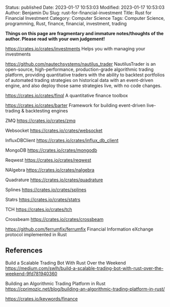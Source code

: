 Status: published
Date: 2023-01-17 10:53:03
Modified: 2023-01-17 10:53:03
Author: Benjamin Du
Slug: rust-for-financial-investment
Title: Rust for Financial Investment
Category: Computer Science
Tags: Computer Science, programming, Rust, finance, financial, investment, trading

**Things on this page are fragmentary and immature notes/thoughts of the author. Please read with your own judgement!**

https://crates.io/crates/investments
Helps you with managing your investments

https://github.com/nautechsystems/nautilus_trader
NautilusTrader is an open-source, high-performance, production-grade algorithmic trading platform, 
providing quantitative traders 
with the ability to backtest portfolios of automated trading strategies 
on historical data with an event-driven engine, 
and also deploy those same strategies live, with no code changes.




https://crates.io/crates/finql
A quantitative finance toolbox

https://crates.io/crates/barter
Framework for building event-driven live-trading & backtesting engines

ZMQ https://crates.io/crates/zmq

Websocket https://crates.io/crates/websocket

InfluxDBClient https://crates.io/crates/influx_db_client

MongoDB https://crates.io/crates/mongodb

Reqwest https://crates.io/crates/reqwest

NAlgebra https://crates.io/crates/nalgebra

Quadrature https://crates.io/crates/quadrature

Splines https://crates.io/crates/splines

Statrs https://crates.io/crates/statrs

TCH https://crates.io/crates/tch

Crossbeam https://crates.io/crates/crossbeam


https://github.com/ferrumfix/ferrumfix
Financial Information eXchange protocol implemented in Rust


## References

Build a Scalable Trading Bot With Rust Over the Weekend
https://medium.com/swlh/build-a-scalable-trading-bot-with-rust-over-the-weekend-9fd781940360

Building an Algorithmic Trading Platform in Rust
https://cprimozic.net/blog/building-an-algorithmic-trading-platform-in-rust/

https://crates.io/keywords/finance


